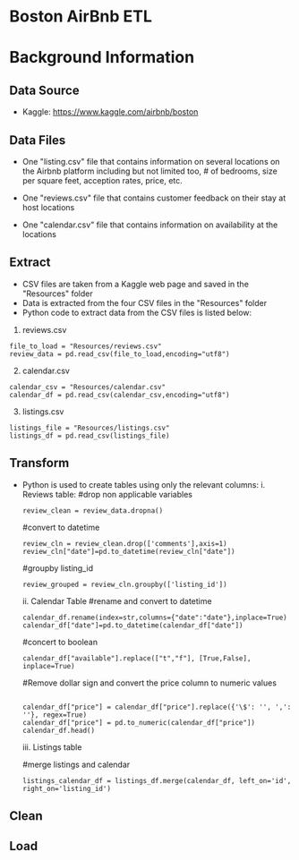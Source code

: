 # Boston AirBnb ETL


# Background Information


## Data Source
- Kaggle: https://www.kaggle.com/airbnb/boston

## Data Files
- One "listing.csv" file that contains information on several locations on the Airbnb platform including but not limited too, # of bedrooms, size per square feet, acception rates, price, etc. 

- One "reviews.csv" file that contains customer feedback on their stay at host locations

- One "calendar.csv" file that contains information on availability at the locations


## Extract
- CSV files are taken from a Kaggle web page and saved in the "Resources" folder
- Data is extracted from the four CSV files in the "Resources" folder
- Python code to extract data from the CSV files is listed below:

1. reviews.csv
```
file_to_load = "Resources/reviews.csv"
review_data = pd.read_csv(file_to_load,encoding="utf8")
```
2. calendar.csv
```
calendar_csv = "Resources/calendar.csv"
calendar_df = pd.read_csv(calendar_csv,encoding="utf8")
```
3. listings.csv
```
listings_file = "Resources/listings.csv"
listings_df = pd.read_csv(listings_file)
```

## Transform
- Python is used to create tables using only the relevant columns:
  i. Reviews table:
  #drop non applicable variables
  ```
  review_clean = review_data.dropna()
  ```
  #convert to datetime
  ```
  review_cln = review_clean.drop(['comments'],axis=1)
  review_cln["date"]=pd.to_datetime(review_cln["date"])
  ```
  #groupby listing_id
  ```
  review_grouped = review_cln.groupby(['listing_id'])
  ```

  ii. Calendar Table
  #rename and convert to datetime
  ```
  calendar_df.rename(index=str,columns={"date":"date"},inplace=True)
  calendar_df["date"]=pd.to_datetime(calendar_df["date"])
  ```
  #concert to boolean
  ```
  calendar_df["available"].replace(["t","f"], [True,False], inplace=True)
  ```
  #Remove dollar sign and convert the price column to numeric values
  ```

  calendar_df["price"] = calendar_df["price"].replace({'\$': '', ',': ''}, regex=True)
  calendar_df["price"] = pd.to_numeric(calendar_df["price"])
  calendar_df.head()
  ```

  iii. Listings table
  
  #merge listings and calendar
  ```
  listings_calendar_df = listings_df.merge(calendar_df, left_on='id', right_on='listing_id')
  ```



## Clean

## Load
